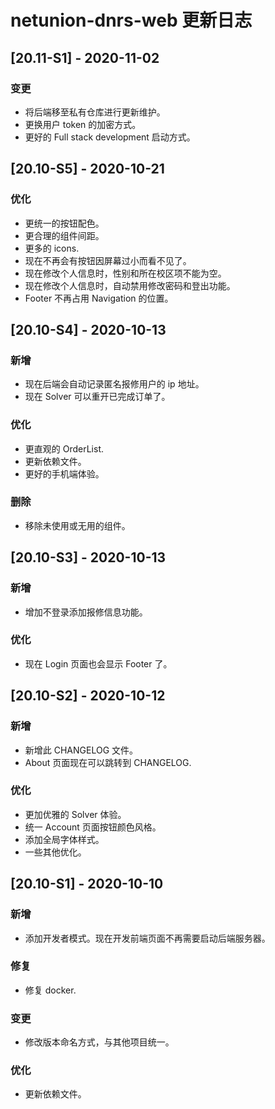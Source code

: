 # netunion-dnrs-web 更新日志

## [20.11-S1] - 2020-11-02

### 变更

- 将后端移至私有仓库进行更新维护。
- 更换用户 token 的加密方式。
- 更好的 Full stack development 启动方式。

## [20.10-S5] - 2020-10-21

### 优化

- 更统一的按钮配色。
- 更合理的组件间距。
- 更多的 icons.
- 现在不再会有按钮因屏幕过小而看不见了。
- 现在修改个人信息时，性别和所在校区项不能为空。
- 现在修改个人信息时，自动禁用修改密码和登出功能。
- Footer 不再占用 Navigation 的位置。

## [20.10-S4] - 2020-10-13

### 新增

- 现在后端会自动记录匿名报修用户的 ip 地址。
- 现在 Solver 可以重开已完成订单了。

### 优化

- 更直观的 OrderList.
- 更新依赖文件。
- 更好的手机端体验。

### 删除

- 移除未使用或无用的组件。

## [20.10-S3] - 2020-10-13

### 新增

- 增加不登录添加报修信息功能。

### 优化

- 现在 Login 页面也会显示 Footer 了。

## [20.10-S2] - 2020-10-12

### 新增

- 新增此 CHANGELOG 文件。
- About 页面现在可以跳转到 CHANGELOG.

### 优化

- 更加优雅的 Solver 体验。
- 统一 Account 页面按钮颜色风格。
- 添加全局字体样式。
- 一些其他优化。

## [20.10-S1] - 2020-10-10

### 新增

- 添加开发者模式。现在开发前端页面不再需要启动后端服务器。

### 修复

- 修复 docker.

### 变更

- 修改版本命名方式，与其他项目统一。

### 优化

- 更新依赖文件。
